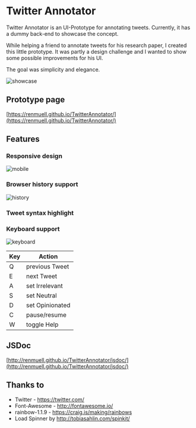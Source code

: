 # Twitter Annotator

Twitter Annotator is an UI-Prototype for annotating tweets. Currently, it has a dummy back-end to showcase the concept.

While helping a friend to annotate tweets for his research paper, I created this little prototype. It was partly a design challenge and I wanted to show some possible improvements for his UI. 

The goal was simplicity and elegance.

![showcase](http://renmuell.github.io/TwitterAnnotator/img/showcase.gif)

## Prototype page

[https://renmuell.github.io/TwitterAnnotator/](https://renmuell.github.io/TwitterAnnotator/)

## Features

### Responsive design

  ![mobile](http://renmuell.github.io/TwitterAnnotator/img/mobile.gif)

### Browser history support

  ![history](http://renmuell.github.io/TwitterAnnotator/img/history.png)


### Tweet syntax highlight

### Keyboard support

  ![keyboard](http://renmuell.github.io/TwitterAnnotator/img/keyboard.png)

  | Key | Action          |
  |---- | --------------- |
  |  Q  | previous Tweet  |
  |  E  | next Tweet      |
  |  A  | set Irrelevant  |
  |  S  | set Neutral     |
  |  D  | set Opinionated |
  |  C  | pause/resume    |
  |  W  | toggle Help     |

## JSDoc

[http://renmuell.github.io/TwitterAnnotator/jsdoc/](http://renmuell.github.io/TwitterAnnotator/jsdoc/)

## Thanks to

- Twitter - https://twitter.com/
- Font-Awesome - http://fontawesome.io/
- rainbow-1.1.9 - https://craig.is/making/rainbows
- Load Spinner by http://tobiasahlin.com/spinkit/
